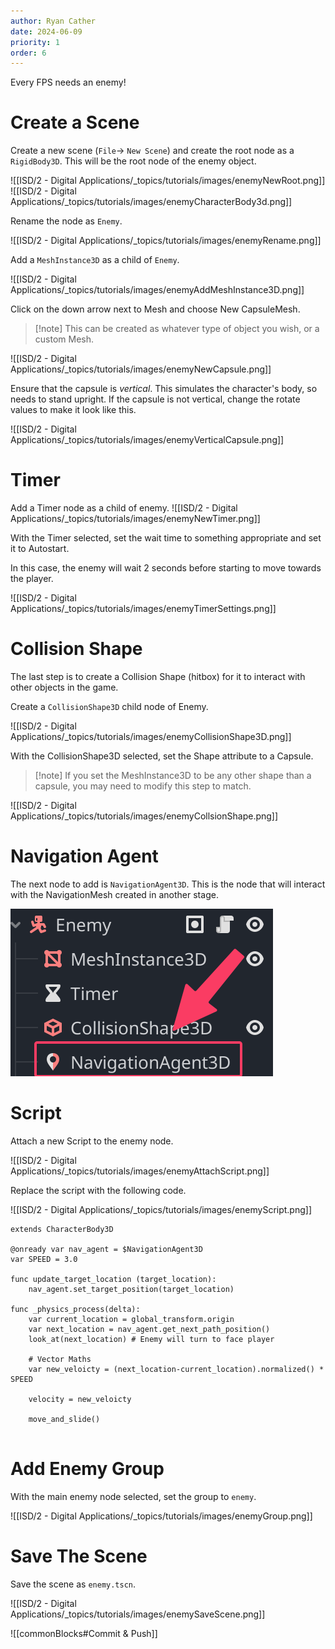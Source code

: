 ```yaml
---
author: Ryan Cather
date: 2024-06-09
priority: 1
order: 6
---
```


Every FPS needs an enemy!

# Create a Scene

Create a new scene (`File`→ `New Scene`) and create the root node as a `RigidBody3D`. This will be the root node of the enemy object.

![[ISD/2 - Digital Applications/_topics/tutorials/images/enemyNewRoot.png]]
![[ISD/2 - Digital Applications/_topics/tutorials/images/enemyCharacterBody3d.png]]

Rename the node as `Enemy`.

![[ISD/2 - Digital Applications/_topics/tutorials/images/enemyRename.png]]

Add a `MeshInstance3D` as a child of `Enemy`.

![[ISD/2 - Digital Applications/_topics/tutorials/images/enemyAddMeshInstance3D.png]]

Click on the down arrow next to Mesh and choose New CapsuleMesh.

> [!note] This can be created as whatever type of object you wish, or a custom Mesh.

![[ISD/2 - Digital Applications/_topics/tutorials/images/enemyNewCapsule.png]]

Ensure that the capsule is *vertical*. This simulates the character's body, so needs to stand upright. If the capsule is not vertical, change the rotate values to make it look like this.

![[ISD/2 - Digital Applications/_topics/tutorials/images/enemyVerticalCapsule.png]]

# Timer

Add a Timer node as a child of enemy.
![[ISD/2 - Digital Applications/_topics/tutorials/images/enemyNewTimer.png]]

With the Timer selected, set the wait time to something appropriate and set it to Autostart.

In this case, the enemy will wait 2 seconds before starting to move towards the player.

![[ISD/2 - Digital Applications/_topics/tutorials/images/enemyTimerSettings.png]]


# Collision Shape

The last step is to create a Collision Shape (hitbox) for it to interact with other objects in the game.

Create a `CollisionShape3D` child node of Enemy.

![[ISD/2 - Digital Applications/_topics/tutorials/images/enemyCollisionShape3D.png]]

With the CollisionShape3D selected, set the Shape attribute to a Capsule.

> [!note] If you set the MeshInstance3D to be any other shape than a capsule, you may need to modify this step to match.

![[ISD/2 - Digital Applications/_topics/tutorials/images/enemyCollsionShape.png]]

# Navigation Agent
The next node to add is `NavigationAgent3D`. This is the node that will interact with the NavigationMesh created in another stage.

![enemyNavAgent](ISD/2%20-%20Digital%20Applications/_topics/tutorials/images/enemyNavAgent.png)

# Script

Attach a new Script to the enemy node.

![[ISD/2 - Digital Applications/_topics/tutorials/images/enemyAttachScript.png]]

Replace the script with the following code.

![[ISD/2 - Digital Applications/_topics/tutorials/images/enemyScript.png]]

```gdscript
extends CharacterBody3D

@onready var nav_agent = $NavigationAgent3D
var SPEED = 3.0

func update_target_location (target_location):
	nav_agent.set_target_position(target_location)

func _physics_process(delta):
	var current_location = global_transform.origin
	var next_location = nav_agent.get_next_path_position()
	look_at(next_location) # Enemy will turn to face player
	
	# Vector Maths
	var new_veloicty = (next_location-current_location).normalized() * SPEED

	velocity = new_veloicty
	
	move_and_slide()
	
```

# Add Enemy Group

With the main enemy node selected, set the group to `enemy`.

![[ISD/2 - Digital Applications/_topics/tutorials/images/enemyGroup.png]]


# Save The Scene

Save the scene as `enemy.tscn`. 

![[ISD/2 - Digital Applications/_topics/tutorials/images/enemySaveScene.png]]


![[commonBlocks#Commit & Push]]